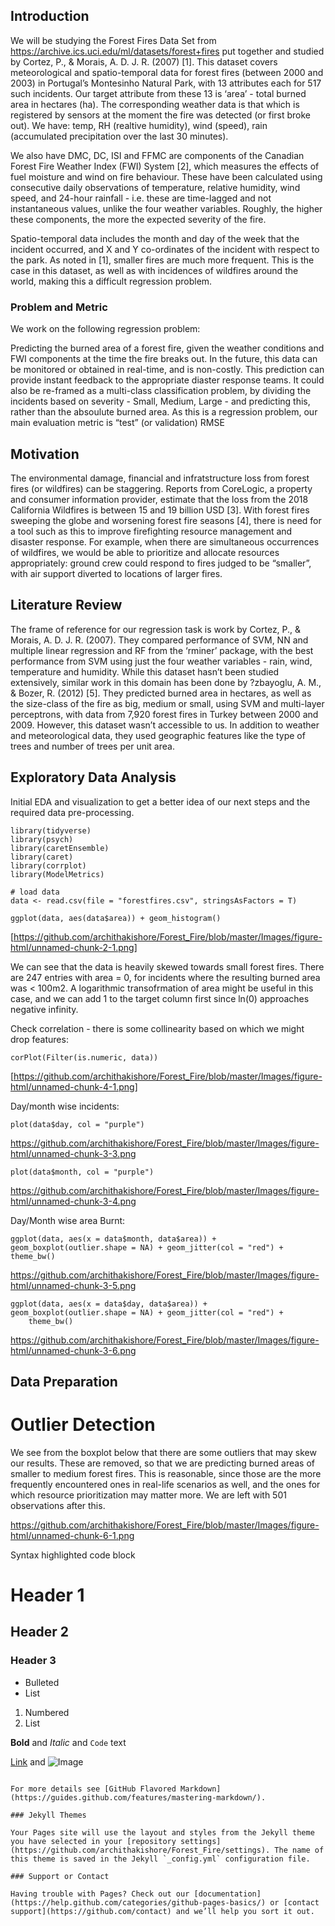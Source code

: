 ## Introduction

We will be studying the Forest Fires Data Set from https://archive.ics.uci.edu/ml/datasets/forest+fires put together and studied by Cortez, P., & Morais, A. D. J. R. (2007) [1]. This dataset covers meteorological and spatio-temporal data for forest fires (between 2000 and 2003) in Portugal’s Montesinho Natural Park, with 13 attributes each for 517 such incidents. Our target attribute from these 13 is ‘area’ - total burned area in hectares (ha). The corresponding weather data is that which is registered by sensors at the moment the fire was detected (or first broke out). We have: temp, RH (realtive humidity), wind (speed), rain (accumulated precipitation over the last 30 minutes).
 
We also have DMC, DC, ISI and FFMC are components of the Canadian Forest Fire Weather Index (FWI) System [2], which measures the effects of fuel moisture and wind on fire behaviour. These have been calculated using consecutive daily observations of temperature, relative humidity, wind speed, and 24-hour rainfall - i.e. these are time-lagged and not instantaneous values, unlike the four weather variables. Roughly, the higher these components, the more the expected severity of the fire.

Spatio-temporal data includes the month and day of the week that the incident occurred, and X and Y co-ordinates of the incident with respect to the park. As noted in [1], smaller fires are much more frequent. This is the case in this dataset, as well as with incidences of wildfires around the world, making this a difficult regression problem.

### Problem and Metric

We work on the following regression problem:

Predicting the burned area of a forest fire, given the weather conditions and FWI components at the time the fire breaks out.
In the future, this data can be monitored or obtained in real-time, and is non-costly.
This prediction can provide instant feedback to the appropriate diaster response teams.
It could also be re-framed as a multi-class classification problem, by dividing the incidents based on severity - Small, Medium, Large - and predicting this, rather than the absoulute burned area.
As this is a regression problem, our main evaluation metric is “test” (or validation) RMSE

## Motivation 

The environmental damage, financial and infratstructure loss from forest fires (or wildfires) can be staggering. Reports from CoreLogic, a property and consumer information provider, estimate that the loss from the 2018 California Wildfires is between 15 and 19 billion USD [3]. With forest fires sweeping the globe and worsening forest fire seasons [4], there is need for a tool such as this to improve firefighting resource management and disaster response. For example, when there are simultaneous occurrences of wildfires, we would be able to prioritize and allocate resources appropriately: ground crew could respond to fires judged to be “smaller”, with air support diverted to locations of larger fires.

## Literature Review

The frame of reference for our regression task is work by Cortez, P., & Morais, A. D. J. R. (2007). They compared performance of SVM, NN and multiple linear regression and RF from the ‘rminer’ package, with the best performance from SVM using just the four weather variables - rain, wind, temperature and humidity. While this dataset hasn’t been studied extensively, similar work in this domain has been done by ?zbayoglu, A. M., & Bozer, R. (2012) [5]. They predicted burned area in hectares, as well as the size-class of the fire as big, medium or small, using SVM and multi-layer perceptrons, with data from 7,920 forest fires in Turkey between 2000 and 2009. However, this dataset wasn’t accessible to us. In addition to weather and meteorological data, they used geographic features like the type of trees and number of trees per unit area.

## Exploratory Data Analysis

Initial EDA and visualization to get a better idea of our next steps and the required data pre-processing.

```
library(tidyverse)
library(psych)
library(caretEnsemble)
library(caret)
library(corrplot)
library(ModelMetrics)

# load data
data <- read.csv(file = "forestfires.csv", stringsAsFactors = T)
```
```
ggplot(data, aes(data$area)) + geom_histogram()
```
[https://github.com/archithakishore/Forest_Fire/blob/master/Images/figure-html/unnamed-chunk-2-1.png] 

We can see that the data is heavily skewed towards small forest fires. There are 247 entries with area = 0, for incidents where the resulting burned area was < 100m2. A logarithmic transofrmation of area might be useful in this case, and we can add 1 to the target column first since ln(0) approaches negative infinity.

Check correlation - there is some collinearity based on which we might drop features:
```
corPlot(Filter(is.numeric, data))
```
[https://github.com/archithakishore/Forest_Fire/blob/master/Images/figure-html/unnamed-chunk-4-1.png]

Day/month wise incidents:
```
plot(data$day, col = "purple")
```
https://github.com/archithakishore/Forest_Fire/blob/master/Images/figure-html/unnamed-chunk-3-3.png

```
plot(data$month, col = "purple")
```
https://github.com/archithakishore/Forest_Fire/blob/master/Images/figure-html/unnamed-chunk-3-4.png

Day/Month wise area Burnt:
```
ggplot(data, aes(x = data$month, data$area)) + geom_boxplot(outlier.shape = NA) + geom_jitter(col = "red") + theme_bw()
 ```
https://github.com/archithakishore/Forest_Fire/blob/master/Images/figure-html/unnamed-chunk-3-5.png

```
ggplot(data, aes(x = data$day, data$area)) + geom_boxplot(outlier.shape = NA) + geom_jitter(col = "red") + 
    theme_bw()
```

https://github.com/archithakishore/Forest_Fire/blob/master/Images/figure-html/unnamed-chunk-3-6.png

## Data Preparation
# Outlier Detection

We see from the boxplot below that there are some outliers that may skew our results. These are removed, so that we are predicting burned areas of smaller to medium forest fires. This is reasonable, since those are the more frequently encountered ones in real-life scenarios as well, and the ones for which resource prioritization may matter more. We are left with 501 observations after this.

https://github.com/archithakishore/Forest_Fire/blob/master/Images/figure-html/unnamed-chunk-6-1.png



Syntax highlighted code block


# Header 1
## Header 2
### Header 3

- Bulleted
- List

1. Numbered
2. List

**Bold** and _Italic_ and `Code` text

[Link](url) and ![Image](src)
```

For more details see [GitHub Flavored Markdown](https://guides.github.com/features/mastering-markdown/).

### Jekyll Themes

Your Pages site will use the layout and styles from the Jekyll theme you have selected in your [repository settings](https://github.com/archithakishore/Forest_Fire/settings). The name of this theme is saved in the Jekyll `_config.yml` configuration file.

### Support or Contact

Having trouble with Pages? Check out our [documentation](https://help.github.com/categories/github-pages-basics/) or [contact support](https://github.com/contact) and we’ll help you sort it out.
